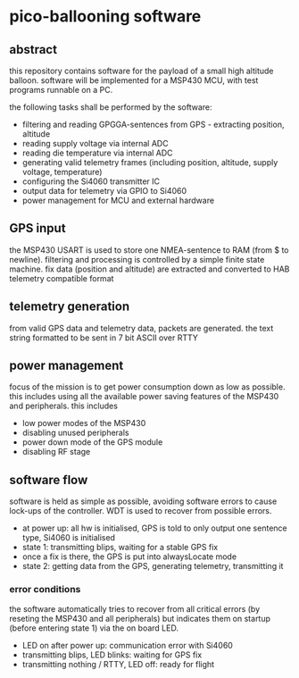 # pico-ballooning software

## abstract 
this repository contains software for the payload of a small high altitude balloon. software will be implemented for a MSP430 MCU, with test programs runnable on a PC.

the following tasks shall be performed by the software:
* filtering and reading GPGGA-sentences from GPS - extracting position, altitude
* reading supply voltage via internal ADC
* reading die temperature via internal ADC
* generating valid telemetry frames (including position, altitude, supply voltage, temperature)
* configuring the Si4060 transmitter IC
* output data for telemetry via GPIO to Si4060
* power management for MCU and external hardware

## GPS input
the MSP430 USART is used to store one NMEA-sentence to RAM (from $ to newline). filtering and processing is controlled by a simple finite state machine. fix data (position and altitude) are extracted and converted to HAB telemetry compatible format

## telemetry generation
from valid GPS data and telemetry data, packets are generated. the text string formatted to be sent in 7 bit ASCII over RTTY

## power management
focus of the mission is to get power consumption down as low as possible. this includes using all the available power saving features of the MSP430 and peripherals. this includes
* low power modes of the MSP430
* disabling unused peripherals
* power down mode of the GPS module
* disabling RF stage

## software flow
software is held as simple as possible, avoiding software errors to cause lock-ups of the controller. WDT is used to recover from possible errors.

* at power up: all hw is initialised, GPS is told to only output one sentence type, Si4060 is initialised
* state 1: transmitting blips, waiting for a stable GPS fix
* once a fix is there, the GPS is put into alwaysLocate mode
* state 2: getting data from the GPS, generating telemetry, transmitting it

### error conditions
the software automatically tries to recover from all critical errors (by reseting the MSP430 and all peripherals) but indicates them on startup (before entering state 1) via the on board LED.
* LED on after power up: communication error with Si4060
* transmitting blips, LED blinks: waiting for GPS fix
* transmitting nothing / RTTY, LED off: ready for flight
